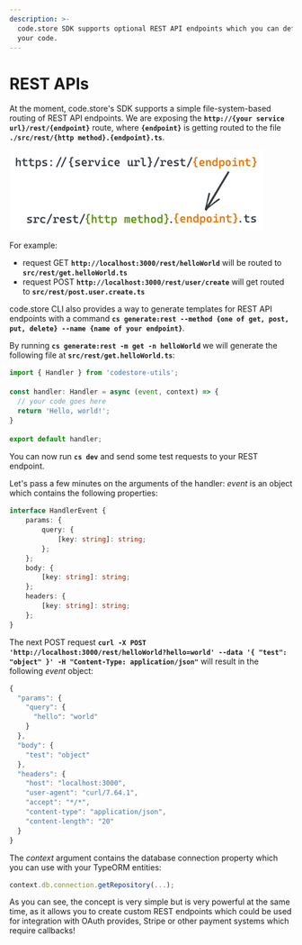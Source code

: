 ```yaml
---
description: >-
  code.store SDK supports optional REST API endpoints which you can define in
  your code.
---
```


# REST APIs

At the moment, code.store's SDK supports a simple file-system-based routing of REST API endpoints. We are exposing the **`http://{your service url}/rest/{endpoint}`** route, where **`{endpoint}`** is getting routed to the file **`./src/rest/{http method}.{endpoint}.ts`**. 

![](../../.gitbook/assets/untitled-2020-09-22-1039-3-.png)

For example:

* request GET **`http://localhost:3000/rest/helloWorld`** will be routed to **`src/rest/get.helloWorld.ts`**
* request POST **`http://localhost:3000/rest/user/create`** will get routed to **`src/rest/post.user.create.ts`**

code.store CLI also provides a way to generate templates for REST API endpoints with a command **`cs generate:rest --method {one of get, post, put, delete} --name {name of your endpoint}`**. 

By running **`cs generate:rest -m get -n helloWorld`** we will generate the following file at **`src/rest/get.helloWorld.ts`**:

```typescript
import { Handler } from 'codestore-utils';

const handler: Handler = async (event, context) => {
  // your code goes here
  return 'Hello, world!';
}

export default handler;
```

You can now run **`cs dev`** and send some test requests to your REST endpoint.

Let's pass a few minutes on the arguments of the handler: _event_  is an object which contains the following properties:

```typescript
interface HandlerEvent {
    params: {
        query: {
            [key: string]: string;
        };
    };
    body: {
        [key: string]: string;
    };
    headers: {
        [key: string]: string;
    };
}
```

The next POST request **`curl -X POST 'http://localhost:3000/rest/helloWorld?hello=world' --data '{ "test": "object" }' -H "Content-Type: application/json"`** will result in the following _event_ object:

```javascript
{
  "params": {
    "query": {
      "hello": "world"
    }
  },
  "body": {
    "test": "object"
  },
  "headers": {
    "host": "localhost:3000",
    "user-agent": "curl/7.64.1",
    "accept": "*/*",
    "content-type": "application/json",
    "content-length": "20"
  }
}
```

The _context_ argument contains the database connection property which you can use with your TypeORM entities:

```typescript
context.db.connection.getRepository(...);
```

As you can see, the concept is very simple but is very powerful at the same time, as it allows you to create custom REST endpoints which could be used for integration with OAuth provides, Stripe or other payment systems which require callbacks!

